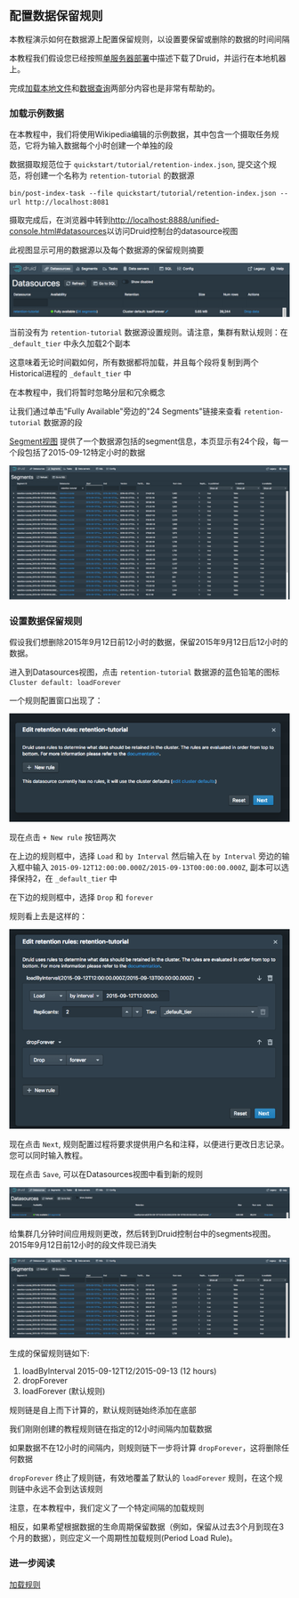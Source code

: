 <!-- toc -->

## 配置数据保留规则

本教程演示如何在数据源上配置保留规则，以设置要保留或删除的数据的时间间隔

本教程我们假设您已经按照[单服务器部署](../GettingStarted/chapter-3.md)中描述下载了Druid，并运行在本地机器上。

完成[加载本地文件](./chapter-1.md)和[数据查询](./chapter-4.md)两部分内容也是非常有帮助的。

### 加载示例数据

在本教程中，我们将使用Wikipedia编辑的示例数据，其中包含一个摄取任务规范，它将为输入数据每个小时创建一个单独的段

数据摄取规范位于 `quickstart/tutorial/retention-index.json`, 提交这个规范，将创建一个名称为 `retention-tutorial` 的数据源

```
bin/post-index-task --file quickstart/tutorial/retention-index.json --url http://localhost:8081
```

摄取完成后，在浏览器中转到[http://localhost:8888/unified-console.html#datasources](http://localhost:8888/unified-console.html#datasources)以访问Druid控制台的datasource视图

此视图显示可用的数据源以及每个数据源的保留规则摘要

![](img-6/tutorial-retention-01.png)

当前没有为 `retention-tutorial` 数据源设置规则。请注意，集群有默认规则：在 `_default_tier` 中永久加载2个副本

这意味着无论时间戳如何，所有数据都将加载，并且每个段将复制到两个Historical进程的 `_default_tier` 中

在本教程中，我们将暂时忽略分层和冗余概念

让我们通过单击"Fully Available"旁边的"24 Segments"链接来查看 `retention-tutorial` 数据源的段

[Segment视图](http://localhost:8888/unified-console.html#segments) 提供了一个数据源包括的segment信息，本页显示有24个段，每一个段包括了2015-09-12特定小时的数据

![](img-6/tutorial-retention-02.png)

### 设置数据保留规则

假设我们想删除2015年9月12日前12小时的数据，保留2015年9月12日后12小时的数据。

进入到Datasources视图，点击 `retention-tutorial` 数据源的蓝色铅笔的图标 `Cluster default: loadForever` 

一个规则配置窗口出现了：

![](img-6/tutorial-retention-03.png)

现在点击 `+ New rule` 按钮两次

在上边的规则框中，选择 `Load` 和 `by Interval` 然后输入在 `by Interval` 旁边的输入框中输入 `2015-09-12T12:00:00.000Z/2015-09-13T00:00:00.000Z`, 副本可以选择保持2，在 `_default_tier` 中

在下边的规则框中，选择 `Drop` 和 `forever` 

规则看上去是这样的：

![](img-6/tutorial-retention-04.png)

现在点击 `Next`, 规则配置过程将要求提供用户名和注释，以便进行更改日志记录。您可以同时输入教程。

现在点击 `Save`, 可以在Datasources视图中看到新的规则

![](img-6/tutorial-retention-05.png)

给集群几分钟时间应用规则更改，然后转到Druid控制台中的segments视图。2015年9月12日前12小时的段文件现已消失

![](img-6/tutorial-retention-06.png)

生成的保留规则链如下:

1. loadByInterval 2015-09-12T12/2015-09-13 (12 hours)
2. dropForever
3. loadForever (默认规则)

规则链是自上而下计算的，默认规则链始终添加在底部

我们刚刚创建的教程规则链在指定的12小时间隔内加载数据

如果数据不在12小时的间隔内，则规则链下一步将计算 `dropForever`，这将删除任何数据

`dropForever` 终止了规则链，有效地覆盖了默认的 `loadForever` 规则，在这个规则链中永远不会到达该规则

注意，在本教程中，我们定义了一个特定间隔的加载规则

相反，如果希望根据数据的生命周期保留数据（例如，保留从过去3个月到现在3个月的数据），则应定义一个周期性加载规则(Period Load Rule)。

### 进一步阅读
[加载规则]()